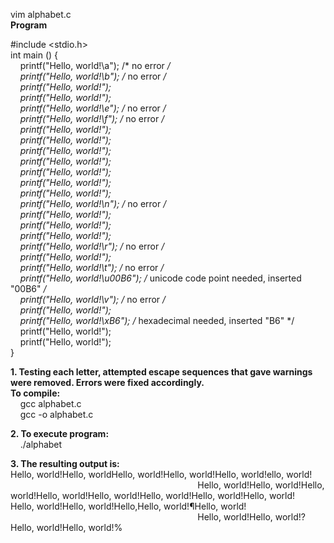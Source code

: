 vim alphabet.c  
**Program**  

#include <stdio.h>  
int main () {  
&nbsp;&nbsp;&nbsp;&nbsp;printf("Hello, world!\a"); /* no error */  
&nbsp;&nbsp;&nbsp;&nbsp;printf("Hello, world!\b"); /* no error */  
&nbsp;&nbsp;&nbsp;&nbsp;printf("Hello, world!");  
&nbsp;&nbsp;&nbsp;&nbsp;printf("Hello, world!");  
&nbsp;&nbsp;&nbsp;&nbsp;printf("Hello, world!\e"); /* no error */  
&nbsp;&nbsp;&nbsp;&nbsp;printf("Hello, world!\f"); /* no error */  
&nbsp;&nbsp;&nbsp;&nbsp;printf("Hello, world!");  
&nbsp;&nbsp;&nbsp;&nbsp;printf("Hello, world!");  
&nbsp;&nbsp;&nbsp;&nbsp;printf("Hello, world!");  
&nbsp;&nbsp;&nbsp;&nbsp;printf("Hello, world!");  
&nbsp;&nbsp;&nbsp;&nbsp;printf("Hello, world!");  
&nbsp;&nbsp;&nbsp;&nbsp;printf("Hello, world!");  
&nbsp;&nbsp;&nbsp;&nbsp;printf("Hello, world!");  
&nbsp;&nbsp;&nbsp;&nbsp;printf("Hello, world!\n"); /* no error */  
&nbsp;&nbsp;&nbsp;&nbsp;printf("Hello, world!");  
&nbsp;&nbsp;&nbsp;&nbsp;printf("Hello, world!");  
&nbsp;&nbsp;&nbsp;&nbsp;printf("Hello, world!");  
&nbsp;&nbsp;&nbsp;&nbsp;printf("Hello, world!\r"); /* no error */  
&nbsp;&nbsp;&nbsp;&nbsp;printf("Hello, world!");  
&nbsp;&nbsp;&nbsp;&nbsp;printf("Hello, world!\t"); /* no error */  
&nbsp;&nbsp;&nbsp;&nbsp;printf("Hello, world!\u00B6"); /* unicode code point needed, inserted "00B6" */  
&nbsp;&nbsp;&nbsp;&nbsp;printf("Hello, world!\v"); /* no error */  
&nbsp;&nbsp;&nbsp;&nbsp;printf("Hello, world!");  
&nbsp;&nbsp;&nbsp;&nbsp;printf("Hello, world!\xB6"); /* hexadecimal needed, inserted "B6" */  
&nbsp;&nbsp;&nbsp;&nbsp;printf("Hello, world!");  
&nbsp;&nbsp;&nbsp;&nbsp;printf("Hello, world!");  
}  

**1. Testing each letter, attempted escape sequences that gave warnings were removed. Errors were fixed accordingly.**  
**To compile:**  
&nbsp;&nbsp;&nbsp;&nbsp;gcc alphabet.c  
&nbsp;&nbsp;&nbsp;&nbsp;gcc -o alphabet.c  

**2. To execute program:**  
&nbsp;&nbsp;&nbsp;&nbsp;./alphabet  

**3. The resulting output is:**  
Hello, world!Hello, worldHello, world!Hello, world!Hello, world!ello, world!  
&nbsp;&nbsp;&nbsp;&nbsp;&nbsp;&nbsp;&nbsp;&nbsp;&nbsp;&nbsp;&nbsp;&nbsp;&nbsp;&nbsp;&nbsp;&nbsp;&nbsp;&nbsp;&nbsp;&nbsp;&nbsp;&nbsp;&nbsp;&nbsp;&nbsp;&nbsp;&nbsp;&nbsp;&nbsp;&nbsp;&nbsp;&nbsp;&nbsp;&nbsp;&nbsp;&nbsp;&nbsp;&nbsp;&nbsp;&nbsp;&nbsp;&nbsp;&nbsp;&nbsp;&nbsp;&nbsp;&nbsp;&nbsp;&nbsp;&nbsp;&nbsp;&nbsp;&nbsp;&nbsp;&nbsp;&nbsp;&nbsp;&nbsp;&nbsp;&nbsp;&nbsp;&nbsp;&nbsp;&nbsp;&nbsp;&nbsp;&nbsp;&nbsp;&nbsp;&nbsp;&nbsp;&nbsp;&nbsp;&nbsp;&nbsp;&nbsp;Hello, world!Hello, world!Hello, world!Hello, world!Hello, world!Hello, world!Hello, world!Hello, world!  
Hello, world!Hello, world!Hello,Hello, world!¶Hello, world!  
&nbsp;&nbsp;&nbsp;&nbsp;&nbsp;&nbsp;&nbsp;&nbsp;&nbsp;&nbsp;&nbsp;&nbsp;&nbsp;&nbsp;&nbsp;&nbsp;&nbsp;&nbsp;&nbsp;&nbsp;&nbsp;&nbsp;&nbsp;&nbsp;&nbsp;&nbsp;&nbsp;&nbsp;&nbsp;&nbsp;&nbsp;&nbsp;&nbsp;&nbsp;&nbsp;&nbsp;&nbsp;&nbsp;&nbsp;&nbsp;&nbsp;&nbsp;&nbsp;&nbsp;&nbsp;&nbsp;&nbsp;&nbsp;&nbsp;&nbsp;&nbsp;&nbsp;&nbsp;&nbsp;&nbsp;&nbsp;&nbsp;&nbsp;&nbsp;&nbsp;&nbsp;&nbsp;&nbsp;&nbsp;&nbsp;&nbsp;&nbsp;&nbsp;&nbsp;&nbsp;&nbsp;&nbsp;&nbsp;&nbsp;&nbsp;&nbsp;Hello, world!Hello, world!?Hello, world!Hello, world!%
